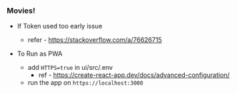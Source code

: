 ### Movies!

- If Token used too early issue

  - refer - https://stackoverflow.com/a/76626715

- To Run as PWA
  - add `HTTPS=true` in ui/src/.env
    - ref - https://create-react-app.dev/docs/advanced-configuration/
  - run the app on `https://localhost:3000`

